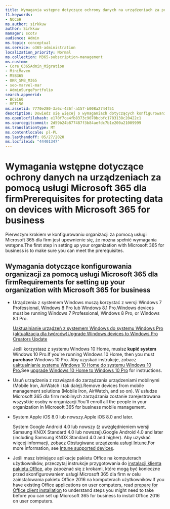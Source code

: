 ```yaml
---
title: Wymagania wstępne dotyczące ochrony danych na urządzeniach za pomocą usługi Microsoft 365 dla firm
f1.keywords:
- NOCSH
ms.author: sirkkuw
author: Sirkkuw
manager: scotv
audience: Admin
ms.topic: conceptual
ms.service: o365-administration
localization_priority: Normal
ms.collection: M365-subscription-management
ms.custom:
- Core_O365Admin_Migration
- MiniMaven
- MSB365
- OKR_SMB_M365
- seo-marvel-mar
- AdminSurgePortfolio
search.appverid:
- BCS160
- MET150
ms.assetid: 7770e280-3a6c-436f-a157-b008a2744f51
description: Dowiedz się więcej o wymaganiach dotyczących konfigurowania organizacji za pomocą usługi Microsoft 365 dla firm i ochrony danych służbowych na urządzeniach użytkowników.
ms.openlocfilehash: e170f7ca4fb8373c9070bcbfc1783138c20422c1
ms.sourcegitcommit: 2d59b24b877487f3b84aefdc7b1e200a21009999
ms.translationtype: MT
ms.contentlocale: pl-PL
ms.lasthandoff: 05/27/2020
ms.locfileid: "44401347"
---
```

# <a name="prerequisites-for-protecting-data-on-devices-with-microsoft-365-for-business"></a><span data-ttu-id="8d911-103">Wymagania wstępne dotyczące ochrony danych na urządzeniach za pomocą usługi Microsoft 365 dla firm</span><span class="sxs-lookup"><span data-stu-id="8d911-103">Prerequisites for protecting data on devices with Microsoft 365 for business</span></span>

<span data-ttu-id="8d911-104">Pierwszym krokiem w konfigurowaniu organizacji za pomocą usługi Microsoft 365 dla firm jest upewnienie się, że można spełnić wymagania wstępne.</span><span class="sxs-lookup"><span data-stu-id="8d911-104">The first step in setting up your organization with Microsoft 365 for business is to make sure you can meet the prerequisites.</span></span>
  
## <a name="requirements-for-setting-up-your-organization-with-microsoft-365-for-business"></a><span data-ttu-id="8d911-105">Wymagania dotyczące konfigurowania organizacji za pomocą usługi Microsoft 365 dla firm</span><span class="sxs-lookup"><span data-stu-id="8d911-105">Requirements for setting up your organization with Microsoft 365 for business</span></span>

- <span data-ttu-id="8d911-106">Urządzenia z systemem Windows muszą korzystać z wersji Windows 7 Professional, Windows 8 Pro lub Windows 8.1 Pro.</span><span class="sxs-lookup"><span data-stu-id="8d911-106">Windows devices must be running Windows 7 Professional, Windows 8 Pro, or Windows 8.1 Pro.</span></span>
    
    [<span data-ttu-id="8d911-107">Uaktualnianie urządzeń z systemem Windows do systemu Windows Pro (aktualizacja dla twórców)</span><span class="sxs-lookup"><span data-stu-id="8d911-107">Upgrade Windows devices to Windows Pro Creators Update</span></span>](upgrade-to-windows-pro-creators-update.md)
    
    <span data-ttu-id="8d911-108">Jeśli korzystasz z systemu Windows 10 Home, musisz **kupić system** Windows 10 Pro.</span><span class="sxs-lookup"><span data-stu-id="8d911-108">If you're running Windows 10 Home, then you must **purchase** Windows  10 Pro.</span></span> <span data-ttu-id="8d911-109">Aby uzyskać instrukcje, zobacz [uaktualnianie systemu Windows 10 Home do systemu Windows 10 Pro.](https://support.office.com/article/0aee10c1-4d34-43ee-a325-579c6c2df90e?ui=en-US&rs=en-US&ad=US)</span><span class="sxs-lookup"><span data-stu-id="8d911-109">See [upgrade Windows 10 Home to Windows 10 Pro](https://support.office.com/article/0aee10c1-4d34-43ee-a325-579c6c2df90e?ui=en-US&rs=en-US&ad=US) for instructions.</span></span> 
    
- <span data-ttu-id="8d911-110">Usuń urządzenia z rozwiązań do zarządzania urządzeniami mobilnymi (Mobile Iron, AirWatch i tak dalej).</span><span class="sxs-lookup"><span data-stu-id="8d911-110">Remove devices from mobile management solutions (Mobile Iron, AirWatch, and so on).</span></span> <span data-ttu-id="8d911-111">W usłudze Microsoft 365 dla firm mobilnych zarządzania zostanie zarejestrowana wszystkie osoby w organizacji.</span><span class="sxs-lookup"><span data-stu-id="8d911-111">You'll enroll all the people in your organization in Microsoft 365 for business mobile management.</span></span>
    
- <span data-ttu-id="8d911-112">System Apple iOS 8.0 lub nowszy.</span><span class="sxs-lookup"><span data-stu-id="8d911-112">Apple iOS 8.0 and later.</span></span>
    
    <span data-ttu-id="8d911-113">System Google Android 4.0 lub nowszy (z uwzględnieniem wersji Samsung KNOX Standard 4.0 lub nowszej).</span><span class="sxs-lookup"><span data-stu-id="8d911-113">Google Android 4.0 and later (including Samsung KNOX Standard 4.0 and higher).</span></span> <span data-ttu-id="8d911-114">Aby uzyskać więcej informacji, zobacz [Obsługiwane urządzenia usługi Intune](https://go.microsoft.com/fwlink/p/?linkid=852307).</span><span class="sxs-lookup"><span data-stu-id="8d911-114">For more information, see [Intune supported devices](https://go.microsoft.com/fwlink/p/?linkid=852307).</span></span>
    
- <span data-ttu-id="8d911-115">Jeśli masz istniejące aplikacje pakietu Office na komputerach użytkowników, przeczytaj instrukcje przygotowania do [instalacji klienta pakietu Office,](prepare-for-office-client-deployment.md) aby zapoznać się z krokami, które mogą być konieczne przed skonfigurowaniem usługi Microsoft 365 dla firm w celu zainstalowania pakietu Office 2016 na komputerach użytkowników.</span><span class="sxs-lookup"><span data-stu-id="8d911-115">If you have existing Office applications on user computers, read [prepare for Office client installation](prepare-for-office-client-deployment.md) to understand steps you might need to take before you can set up Microsoft 365 for business to install Office 2016 on user computers.</span></span> 
